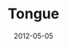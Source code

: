 ---
layout: message
category: message
series: "James: Putting Your Faith to Work"
title: "Tongue"
date: 2012-05-05
audio-description: "Brian Tome talks about the power of our tongues."
audio: "http://www.crossroads.net/players/media/hq/james_03.mp3"
audio-title: "Tongue"
audio-duration: "39&#58;13"
program-description: "Program"
program: "http://www.crossroads.net/players/media/hq/05_05-06_12Program_OAKLEY.pdf"
program-title: "Tongue Program"
video-description: "Brian Tome talks about the power of our tongues."
video-title: "Tongue"
video: "https://s3.amazonaws.com/crossroadsvideomessages/james_03.mp4"
video-poster: "https://www.crossroads.net/uploadedfiles/james_03_still.jpg"
---